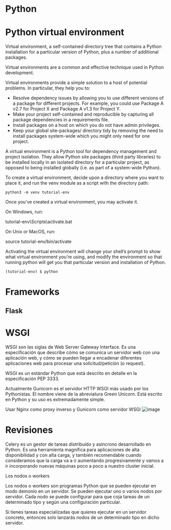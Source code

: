 # Python


# Python virtual environment

 Virtual environment, a self-contained directory tree that contains a Python installation for a particular version of Python, plus a number of additional packages.
 
 Virtual environments are a common and effective technique used in Python development. 
 
 Virtual environments provide a simple solution to a host of potential problems. In particular, they help you to:

- Resolve dependency issues by allowing you to use different versions of a package for different projects. For example, you could use Package A v2.7 for Project X and Package A v1.3 for Project Y.
- Make your project self-contained and reproducible by capturing all package dependencies in a requirements file.
- Install packages on a host on which you do not have admin privileges.
- Keep your global site-packages/ directory tidy by removing the need to install packages system-wide which you might only need for one project.
	

A virtual environment is a Python tool for dependency management and project isolation. They allow Python site packages (third party libraries) to be installed locally in an isolated directory for a particular project, as opposed to being installed globally (i.e. as part of a system-wide Python).

To create a virtual environment, decide upon a directory where you want to place it, and run the venv module as a script with the directory path:

```
python3 -m venv tutorial-env
```


Once you’ve created a virtual environment, you may activate it.

On Windows, run:

tutorial-env\Scripts\activate.bat

On Unix or MacOS, run:

source tutorial-env/bin/activate

Activating the virtual environment will change your shell’s prompt to show what virtual environment you’re using, and modify the environment so that running python will get you that particular version and installation of Python. 

```
(tutorial-env) $ python
```

# Frameworks

## Flask 



# WSGI

WSGI son las siglas de Web Server Gateway Interface. Es una especificación que describe cómo se comunica un servidor web con una aplicación web, y cómo se pueden llegar a encadenar diferentes aplicaciones web para procesar una solicitud/petición (o request).

WSGI es un estándar Python que está descrito en detalle en la especificación PEP 3333.

Actualmente Gunicorn es el servidor HTTP WSGI más usado por los Pythonistas. El nombre viene de la abreviatura Green Unicorn. Está escrito en Python y su uso es extremadamente simple.


Usar Nginx como proxy inverso y Gunicorn como servidor WSGI
![image](https://github.com/proyecto-facturacion/erp/assets/222181/24e72ece-f627-4100-a650-1d9e7d634cd3)


# Revisiones

Celery es un gestor de tareas distribuido y asíncrono desarrollado en Python. Es una herramienta magnífica para aplicaciones de alta disponibilidad y con alta carga, y también recomendable cuando consideramos que la carga va a ir aumentando progresivamente y vamos a ir incorporando nuevas máquinas poco a poco a nuestro cluster inicial.

Los nodos o workers

Los nodos o workers son programas Python que se pueden ejecutar en modo demonio en un servidor. Se pueden ejecutar uno o varios nodos por servidor. Cada nodo se puede configurar para que coja tareas de un determinado tipo y según una configuración particular.

Si tienes tareas especializadas que quieres ejecutar en un servidor concreto, entonces solo lanzarás nodos de un determinado tipo en dicho servidor.

